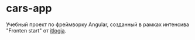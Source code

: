 # cars-app

Учебный проект по фреймворку Angular, созданный в рамках интенсива "Fronten start" от <a href="https://itlogia.ru/">itlogia</a>.
